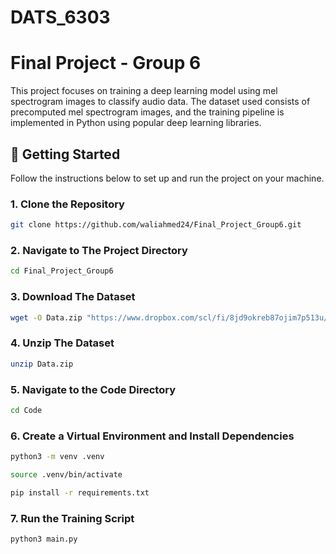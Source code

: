 # DATS_6303

# Final Project - Group 6

This project focuses on training a deep learning model using mel spectrogram images to classify audio data. The dataset used consists of precomputed mel spectrogram images, and the training pipeline is implemented in Python using popular deep learning libraries.


## 🚀 Getting Started

Follow the instructions below to set up and run the project on your machine.

### 1. Clone the Repository

```bash
git clone https://github.com/waliahmed24/Final_Project_Group6.git
```

### 2. Navigate to The Project Directory

```bash
cd Final_Project_Group6
```

### 3. Download The Dataset

```bash
wget -O Data.zip "https://www.dropbox.com/scl/fi/8jd9okreb87ojim7p513u/Data.zip?rlkey=islyrmkgagvnoxd1rdyolcslv&st=w23hljqi&dl=1"
```

### 4. Unzip The Dataset

```bash
unzip Data.zip
```

### 5. Navigate to the Code Directory

```bash
cd Code
```

### 6. Create a Virtual Environment and Install Dependencies

```bash
python3 -m venv .venv
```

```bash
source .venv/bin/activate
```

```bash
pip install -r requirements.txt
```

### 7. Run the Training Script

```bash
python3 main.py
```











